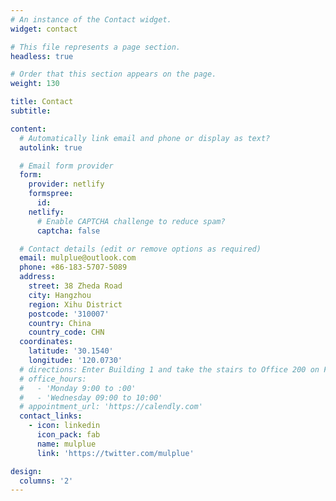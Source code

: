 ```yaml
---
# An instance of the Contact widget.
widget: contact

# This file represents a page section.
headless: true

# Order that this section appears on the page.
weight: 130

title: Contact
subtitle:

content:
  # Automatically link email and phone or display as text?
  autolink: true

  # Email form provider
  form:
    provider: netlify
    formspree:
      id:
    netlify:
      # Enable CAPTCHA challenge to reduce spam?
      captcha: false

  # Contact details (edit or remove options as required)
  email: mulplue@outlook.com
  phone: +86-183-5707-5089
  address:
    street: 38 Zheda Road
    city: Hangzhou
    region: Xihu District
    postcode: '310007'
    country: China
    country_code: CHN
  coordinates:
    latitude: '30.1540'
    longitude: '120.0730'
  # directions: Enter Building 1 and take the stairs to Office 200 on Floor 2
  # office_hours:
  #   - 'Monday 9:00 to :00'
  #   - 'Wednesday 09:00 to 10:00'
  # appointment_url: 'https://calendly.com'
  contact_links:
    - icon: linkedin
      icon_pack: fab
      name: mulplue
      link: 'https://twitter.com/mulplue'

design:
  columns: '2'
---
```

